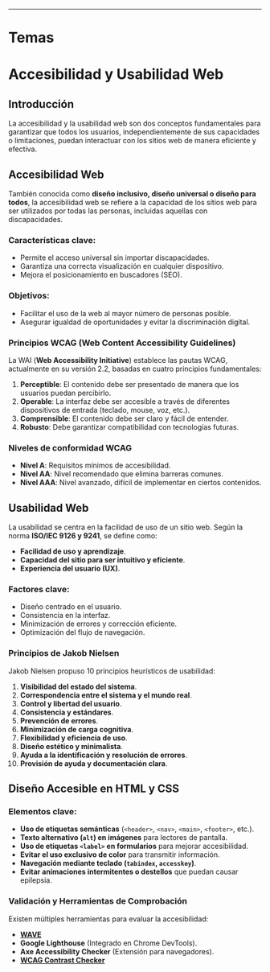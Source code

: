 
---
# Temas

# Accesibilidad y Usabilidad Web

## Introducción

La accesibilidad y la usabilidad web son dos conceptos fundamentales para garantizar que todos los usuarios, independientemente de sus capacidades o limitaciones, puedan interactuar con los sitios web de manera eficiente y efectiva.

## Accesibilidad Web

También conocida como **diseño inclusivo, diseño universal o diseño para todos**, la accesibilidad web se refiere a la capacidad de los sitios web para ser utilizados por todas las personas, incluidas aquellas con discapacidades.

### Características clave:

- Permite el acceso universal sin importar discapacidades.
- Garantiza una correcta visualización en cualquier dispositivo.
- Mejora el posicionamiento en buscadores (SEO).

### Objetivos:

- Facilitar el uso de la web al mayor número de personas posible.
- Asegurar igualdad de oportunidades y evitar la discriminación digital.

### Principios WCAG (Web Content Accessibility Guidelines)

La WAI (**Web Accessibility Initiative**) establece las pautas WCAG, actualmente en su versión 2.2, basadas en cuatro principios fundamentales:

1. **Perceptible**: El contenido debe ser presentado de manera que los usuarios puedan percibirlo.
2. **Operable**: La interfaz debe ser accesible a través de diferentes dispositivos de entrada (teclado, mouse, voz, etc.).
3. **Comprensible**: El contenido debe ser claro y fácil de entender.
4. **Robusto**: Debe garantizar compatibilidad con tecnologías futuras.

### Niveles de conformidad WCAG

- **Nivel A**: Requisitos mínimos de accesibilidad.
- **Nivel AA**: Nivel recomendado que elimina barreras comunes.
- **Nivel AAA**: Nivel avanzado, difícil de implementar en ciertos contenidos.

## Usabilidad Web

La usabilidad se centra en la facilidad de uso de un sitio web. Según la norma **ISO/IEC 9126 y 9241**, se define como:

- **Facilidad de uso y aprendizaje**.
- **Capacidad del sitio para ser intuitivo y eficiente**.
- **Experiencia del usuario (UX)**.

### Factores clave:

- Diseño centrado en el usuario.
- Consistencia en la interfaz.
- Minimización de errores y corrección eficiente.
- Optimización del flujo de navegación.

### Principios de Jakob Nielsen

Jakob Nielsen propuso 10 principios heurísticos de usabilidad:

1. **Visibilidad del estado del sistema**.
2. **Correspondencia entre el sistema y el mundo real**.
3. **Control y libertad del usuario**.
4. **Consistencia y estándares**.
5. **Prevención de errores**.
6. **Minimización de carga cognitiva**.
7. **Flexibilidad y eficiencia de uso**.
8. **Diseño estético y minimalista**.
9. **Ayuda a la identificación y resolución de errores**.
10. **Provisión de ayuda y documentación clara**.

## Diseño Accesible en HTML y CSS

### Elementos clave:

- **Uso de etiquetas semánticas** (`<header>`, `<nav>`, `<main>`, `<footer>`, etc.).
- **Texto alternativo (`alt`) en imágenes** para lectores de pantalla.
- **Uso de etiquetas `<label>` en formularios** para mejorar accesibilidad.
- **Evitar el uso exclusivo de color** para transmitir información.
- **Navegación mediante teclado (`tabindex`, `accesskey`)**.
- **Evitar animaciones intermitentes o destellos** que puedan causar epilepsia.

### Validación y Herramientas de Comprobación

Existen múltiples herramientas para evaluar la accesibilidad:

- [**WAVE**]([https://wave.webaim.org/](https://wave.webaim.org/))
- **Google Lighthouse** (Integrado en Chrome DevTools).
- **Axe Accessibility Checker** (Extensión para navegadores).
- [**WCAG Contrast Checker**]([https://webaim.org/resources/contrastchecker/](https://webaim.org/resources/contrastchecker/))
